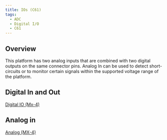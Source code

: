 ```yaml
---
title: IOs (C61)
tags:
  - ADC
  - Digital I/O
  - C61
---
```


## Overview

This platform has two analog inputs that are combined with two digital outputs on the same connector pins.
Analog In can be used to detect short-circuits or to monitor certain signals within the supported voltage range of the platform.

## Digital In and Out

[Digital IO (Mx-4)](../mx4/digital_io.md)

## Analog in

[Analog (MX-4)](../mx4/analog.md)
